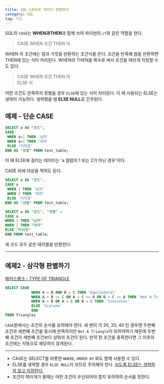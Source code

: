 ```yaml
---
title: SQL CASE로 데이터 변환하기
category: SQL
tag: TIL
---
```

SQL의 `CASE`는 **WHEN과THEN**과 함께 쓰여 파이썬의 `if`와 같은 역할을 한다. 

> CASE WHEN 조건 THEN 식

WHEN 의 조건에는 참과 거짓을 반환하는 조건식을 쓴다. 조건을 만족해 참을 반환하면 THEN에 있는 식이 처리된다. WHEN과 THEN을 복수로 써서 조건을 여러개 지정할 수도 있다.<br>

> CASE WHEN 조건 THEN 식<br>
> ELSE 식

어떤 조건도 만족하지 못했을 경우 `ELSE`에 있는 식이 처리된다. 이 때 사용되는 ELSE는 생략이 가능하다. 생략했을 땐 **ELSE NULL**로 간주된다. 

## 예제 - 단순 CASE

```sql
SELECT a AS "코드",
CASE
 WHEN a=1 THEN '남자'
 WHEN a=2 THEN '여자'
 ELSE '미지정'
END AS "성별" FROM test_table;
```

이 때 ELSE에 걸리는 데이터는 'a 컬럼이 1 또는 2가 아닌 경우'이다. <br>

CASE 뒤에 대상을 적어도 된다.
```sql
SELECT a AS "코드",
CASE a
 WHEN 1 THEN '남자'
 WHEN 2 THEN '여자'
 ELSE '미지정'
END AS "성별" FROM test_table;
```

```sql
SELECT a AS "코드", "성별" = 
CASE a
WHEN 1 THEN "남자"
WHEN 2 THEN "여자"
ELSE "미지정"
END FROM test_table;
```

세 코드 모두 같은 테이블을 반환한다.

---

## 예제2 - 삼각형 판별하기

[해커스랭크 - TYPE OF TRIANGLE](https://www.hackerrank.com/challenges/what-type-of-triangle/problem?isFullScreen=true)

```SQL
SELECT CASE
            WHEN A = B AND B = C THEN 'Equilateral'
            WHEN A + B <= C OR A + C <= B OR B + C <= A THEN 'Not A Triangle'
            WHEN A = B OR A = C OR B = C THEN 'Isosceles'
            ELSE 'Scalene'
            END
FROM Triangles
```
`CASE`문에서는 조건의 순서를 유의해야 한다. 세 변이 각 20, 20, 40 인 경우엔 두번째 조건과 세번째 조건을 동시에 만족하지만 `Not A Triangle`이 되어야하기 때문에 두번째 조건이 세번째 조건보다 상위의 조건이 된다. 만약 한 조건을 충족한다면 그 이후의 조건에는 자동으로 해당하지 않게된다.

---
- CASE는 SELECT를 비롯한 `WHERE`, `ORDER BY` 와도 함께 사용할 수 있다. 
- ELSE를 생략할 경우 `ELSE NULL`이 되므로 주의해야 한다. <u>되도록 ELSE는 생략하지 않고 지정한다.</u>
- 조건이 여러개가 올때는 어떤 조건이 우선되어야 할지 유의하여 순서를 정한다.